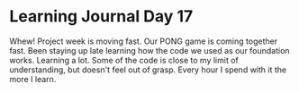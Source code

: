 # Learning Journal Day 17

Whew! Project week is moving fast.  Our PONG game is coming together fast. Been staying up late learning how the code we used as our foundation works.  Learning a lot.  Some of the code is close to my limit of understanding, but doesn't feel out of grasp.  Every hour I spend with it the more I learn.
